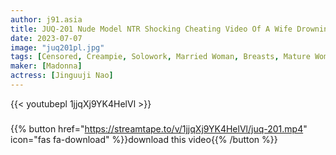 ```yaml
---
author: j91.asia
title: JUQ-201 Nude Model NTR Shocking Cheating Video Of A Wife Drowning In Shame With Her Boss Nao Jinguji
date: 2023-07-07
image: "juq201pl.jpg"
tags: [Censored, Creampie, Solowork, Married Woman, Breasts, Mature Woman, Digital Mosaic, Cuckold]
maker: [Madonna]
actress: [Jinguuji Nao]
---
```



{{< youtubepl 1jjqXj9YK4HelVl >}}
###

{{% button href="https://streamtape.to/v/1jjqXj9YK4HelVl/juq-201.mp4" icon="fas fa-download" %}}download this video{{% /button %}}

